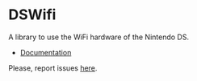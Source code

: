 # DSWifi

A library to use the WiFi hardware of the Nintendo DS.

- [Documentation](https://blocksds.skylyrac.net/docs/dswifi/index.html)

Please, report issues [here](https://github.com/blocksds/sdk/issues).
